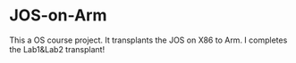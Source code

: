 # JOS-on-Arm
This a OS course project. It transplants the JOS on X86 to Arm. I completes the Lab1&amp;Lab2 transplant!
